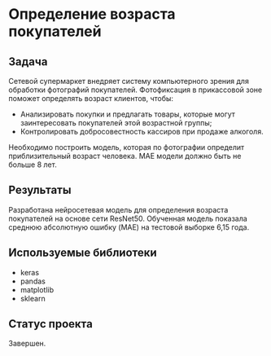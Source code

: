 # Определение возраста покупателей


## Задача

Сетевой супермаркет внедряет систему компьютерного зрения для обработки фотографий покупателей. Фотофиксация в прикассовой зоне поможет определять возраст клиентов, чтобы:
* Анализировать покупки и предлагать товары, которые могут заинтересовать покупателей этой возрастной группы;
* Контролировать добросовестность кассиров при продаже алкоголя.

Необходимо построить модель, которая по фотографии определит приблизительный возраст человека. 
MAE модели должно быть не больше 8 лет.

## Результаты

Разработана нейросетевая модель для определения возраста покупателей на основе сети ResNet50.
Обученная модель показала среднюю абсолютную ошибку (MAE) на тестовой выборке 6,15 года.

## Используемые библиотеки
* keras
* pandas
* matplotlib
* sklearn

## Статус проекта

Завершен.
